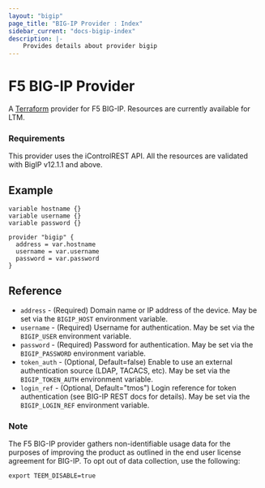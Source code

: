 ```yaml
---
layout: "bigip"
page_title: "BIG-IP Provider : Index"
sidebar_current: "docs-bigip-index"
description: |-
    Provides details about provider bigip
---
```


# F5 BIG-IP Provider

A [Terraform](https://terraform.io) provider for F5 BIG-IP. Resources are currently available for LTM.

### Requirements

This provider uses the iControlREST API. All the resources are validated with BigIP v12.1.1 and above.
## Example

```
variable hostname {}
variable username {}
variable password {}

provider "bigip" {
  address = var.hostname
  username = var.username
  password = var.password
}
```

## Reference

- `address` - (Required) Domain name or IP address of the device. May be set via the `BIGIP_HOST` environment variable.
- `username` - (Required) Username for authentication. May be set via the `BIGIP_USER` environment variable.
- `password` - (Required) Password for authentication. May be set via the `BIGIP_PASSWORD` environment variable.
- `token_auth` - (Optional, Default=false) Enable to use an external authentication source (LDAP, TACACS, etc). May be set via the `BIGIP_TOKEN_AUTH` environment variable.
- `login_ref` - (Optional, Default="tmos") Login reference for token authentication (see BIG-IP REST docs for details). May be set via the `BIGIP_LOGIN_REF` environment variable.

### Note
The F5 BIG-IP provider gathers non-identifiable usage data for the purposes of improving the product as outlined in the end user license agreement for BIG-IP. To opt out of data collection, use the following:

`export TEEM_DISABLE=true`
